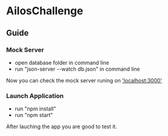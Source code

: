 # AilosChallenge

## Guide

### Mock Server
  * open database folder in command line
  * run "json-server --watch db.json" in command line

Now you can check the mock server runing on ['localhost:3000'](http://localhost:3000) 


### Launch Application
  * run "npm install"
  * run "npm start"


After lauching the app you are good to test it.

